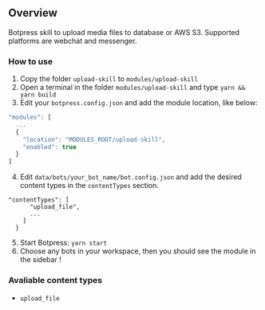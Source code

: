 ## Overview

Botpress skill to upload media files to database or AWS S3. Supported platforms are webchat and messenger.

### How to use

1. Copy the folder `upload-skill` to `modules/upload-skill`
2. Open a terminal in the folder `modules/upload-skill` and type `yarn && yarn build`
3. Edit your `botpress.config.json` and add the module location, like below:

```js
"modules": [
  ...
  {
    "location": "MODULES_ROOT/upload-skill",
    "enabled": true
  }
]
```

4. Edit `data/bots/your_bot_name/bot.config.json` and add the desired content types in the `contentTypes` section.

```
"contentTypes": [
      "upload_file",
      ...
    ]
  }
```

5. Start Botpress: `yarn start`
6. Choose any bots in your workspace, then you should see the module in the sidebar !

### Avaliable content types

- `upload_file`
